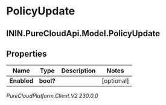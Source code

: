 # PolicyUpdate

## ININ.PureCloudApi.Model.PolicyUpdate

## Properties

|Name | Type | Description | Notes|
|------------ | ------------- | ------------- | -------------|
| **Enabled** | **bool?** |  | [optional] |



_PureCloudPlatform.Client.V2 230.0.0_
